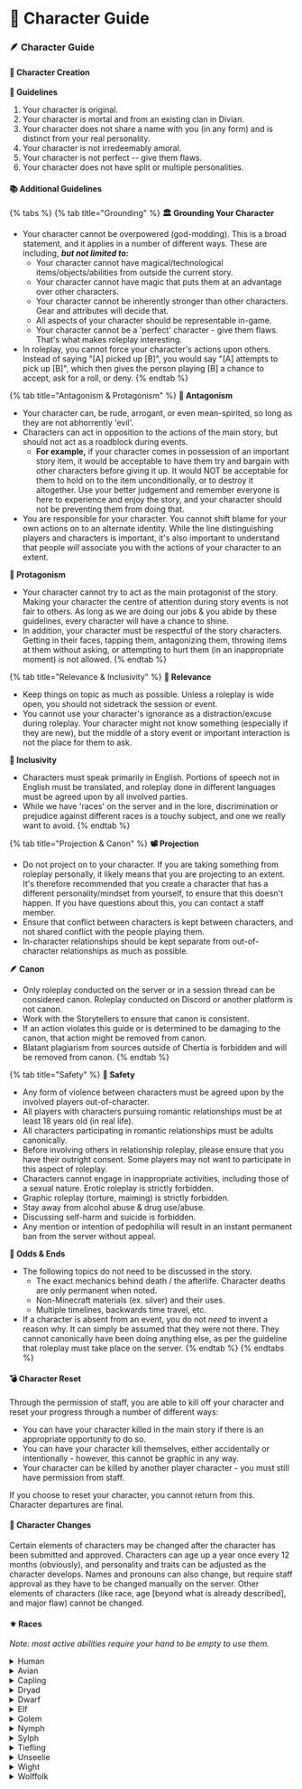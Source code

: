 # 📔 Character Guide

### 🪶 Character Guide <a href="#wiki_.1fab6_character_guide" id="wiki_.1fab6_character_guide"></a>

#### 💭 **Character Creation** <a href="#wiki_.1f4ad_character_creation" id="wiki_.1f4ad_character_creation"></a>

**📕 Guidelines**

1. Your character is original.
2. Your character is mortal and from an existing clan in Divian.
3. Your character does not share a name with you (in any form) and is distinct from your real personality.
4. Your character is not irredeemably amoral.
5. Your character is not perfect -- give them flaws.
6. Your character does not have split or multiple personalities.

#### 📚 Additional Guidelines

{% tabs %}
{% tab title="Grounding" %}
**🏛 Grounding Your Character**

* Your character cannot be overpowered (god-modding). This is a broad statement, and it applies in a number of different ways. These are including, _**but not limited to:**_
  * Your character cannot have magical/technological items/objects/abilities from outside the current story.
  * Your character cannot have magic that puts them at an advantage over other characters.
  * Your character cannot be inherently stronger than other characters. Gear and attributes will decide that.
  * All aspects of your character should be representable in-game.
  * Your character cannot be a 'perfect' character - give them flaws. That's what makes roleplay interesting.
* In roleplay, you cannot force your character's actions upon others. Instead of saying "\[A] picked up \[B]", you would say "\[A] attempts to pick up \[B]", which then gives the person playing \[B] a chance to accept, ask for a roll, or deny.
{% endtab %}

{% tab title="Antagonism & Protagonism" %}
**🧙 Antagonism**

* Your character can, be rude, arrogant, or even mean-spirited, so long as they are not abhorrently 'evil'.
* Characters can act in opposition to the actions of the main story, but should not act as a roadblock during events.
  * **For example,** if your character comes in possession of an important story item, it would be acceptable to have them try and bargain with other characters before giving it up. It would NOT be acceptable for them to hold on to the item unconditionally, or to destroy it altogether. Use your better judgement and remember everyone is here to experience and enjoy the story, and your character should not be preventing them from doing that.
* You are responsible for your character. You cannot shift blame for your own actions on to an alternate identity. While the line distinguishing players and characters is important, it's also important to understand that people _will_ associate you with the actions of your character to an extent.

**🦸 Protagonism**

* Your character cannot try to act as the main protagonist of the story. Making your character the centre of attention during story events is not fair to others. As long as we are doing our jobs & you abide by these guidelines, every character will have a chance to shine.
* In addition, your character must be respectful of the story characters. Getting in their faces, tapping them, antagonizing them, throwing items at them without asking, or attempting to hurt them (in an inappropriate moment) is not allowed.
{% endtab %}

{% tab title="Relevance & Inclusivity" %}
**🤔 Relevance**

* Keep things on topic as much as possible. Unless a roleplay is wide open, you should not sidetrack the session or event.
* You cannot use your character's ignorance as a distraction/excuse during roleplay. Your character might not know something (especially if they are new), but the middle of a story event or important interaction is not the place for them to ask.

**🤗 Inclusivity**

* Characters must speak primarily in English. Portions of speech not in English must be translated, and roleplay done in different languages must be agreed upon by all involved parties.
* While we have 'races' on the server and in the lore, discrimination or prejudice against different races is a touchy subject, and one we really want to avoid.
{% endtab %}

{% tab title="Projection & Canon" %}
**📽 Projection**

* Do not project on to your character. If you are taking something from roleplay personally, it likely means that you are projecting to an extent. It's therefore recommended that you create a character that has a different personality/mindset from yourself, to ensure that this doesn't happen. If you have questions about this, you can contact a staff member.
* Ensure that conflict between characters is kept between characters, and not shared conflict with the people playing them.
* In-character relationships should be kept separate from out-of-character relationships as much as possible.

**🪶 Canon**

* Only roleplay conducted on the server or in a session thread can be considered canon. Roleplay conducted on Discord or another platform is not canon.
* Work with the Storytellers to ensure that canon is consistent.
* If an action violates this guide or is determined to be damaging to the canon, that action might be removed from canon.
* Blatant plagiarism from sources outside of Chertia is forbidden and will be removed from canon.
{% endtab %}

{% tab title="Safety" %}
**🛑 Safety**

* Any form of violence between characters must be agreed upon by the involved players out-of-character.
* All players with characters pursuing romantic relationships must be at least 18 years old (in real life).
* All characters participating in romantic relationships must be adults canonically.
* Before involving others in relationship roleplay, please ensure that you have their outright consent. Some players may not want to participate in this aspect of roleplay.
* Characters cannot engage in inappropriate activities, including those of a sexual nature. Erotic roleplay is strictly forbidden.
* Graphic roleplay (torture, maiming) is strictly forbidden.
* Stay away from alcohol abuse & drug use/abuse.
* Discussing self-harm and suicide is forbidden.
* Any mention or intention of pedophilia will result in an instant permanent ban from the server without appeal.

**📑 Odds & Ends**

* The following topics do not need to be discussed in the story.
  * The exact mechanics behind death / the afterlife. Character deaths are only permanent when noted.
  * Non-Minecraft materials (ex. silver) and their uses.
  * Multiple timelines, backwards time travel, etc.
* If a character is absent from an event, you do not _need_ to invent a reason why. It can simply be assumed that they were not there. They cannot canonically have been doing anything else, as per the guideline that roleplay must take place on the server.
{% endtab %}
{% endtabs %}

#### 💣 **Character Reset** <a href="#wiki_.1f4a3_character_reset" id="wiki_.1f4a3_character_reset"></a>

Through the permission of staff, you are able to kill off your character and reset your progress through a number of different ways:

* You can have your character killed in the main story if there is an appropriate opportunity to do so.
* You can have your character kill themselves, either accidentally or intentionally - however, this cannot be graphic in any way.
* Your character can be killed by another player character - you must still have permission from staff.

If you choose to reset your character, you cannot return from this. Character departures are final.

#### 🧽 Character Changes

Certain elements of characters may be changed after the character has been submitted and approved. Characters can age up a year once every 12 months (obviously), and personality and traits can be adjusted as the character develops. Names and pronouns can also change, but require staff approval as they have to be changed manually on the server. Other elements of characters (like race, age \[beyond what is already described], and major flaw) cannot be changed.

#### ⚜️ Races

_Note: most active abilities require your hand to be empty to use them._

<details>

<summary>Human</summary>

* **Server Effects:** None.
* **Lifespan:** 70-100 years (child up until 18)
* **Height:** 135cm - 200cm
* **RP Difficulty:** 1/5

Humans can vary dramatically in personality, but they are generally self-interested and extremely social.

</details>

<details>

<summary>Avian</summary>

* **Server Effects:** Sneaking in the air allows them to do a 'double jump'.
* **Lifespan:** 100-130 years (child up until 18)
* **Height:** 140cm - 190cm
* **RP Difficulty:** 2/5

Avians are birdlike humanoids who typically wield great strength, but lack dexterity and endurance. Their personalities can vary greatly.

</details>

<details>

<summary>Capling</summary>

* **Server Effects:** Can sneak while in the air to dive bomb to the ground. Can also do a strong "punch" while sneaking to send their victims flying.
* **Lifespan:** 100-120 years (child up until 20)
* **Height:** 170cm - 200cm
* **RP Difficulty:** 3/5

Caplings are typically male. They are satyr-like creatures who often live in colder places, such as mountains or snowy taigas. They have hooves instead of feet. They are social creatures, however, and are very good at trading and bartering. They have higher deception, willpower, and dexterity, but also have lower strength.

</details>

<details>

<summary>Dryad</summary>

* **Server Effects:** Can use photosynthesis to replenish hunger in the sunlight.
* **Lifespan:** 150-170 years (child up until 20)
* **Height:** 130cm - 160cm
* **RP Difficulty:** 1/5

Dryads are plant-based organisms. Unlike in popular mythology, Dryads on Chertia are not tied to a tree or other plant, but instead autonomous. Personalities can vary greatly.

</details>

<details>

<summary>Dwarf</summary>

* **Server Effects:** Have greatly reduced experience costs when using anvils. Can also scavenge raw materials while mining.
* **Lifespan:** 150-170 years (child up until 20)
* **Height:** 90cm - 130cm
* **RP Difficulty:** 2/5

Dwarves are usually low on intelligence and deception, but make up for it in willpower and their physical attributes. Headstrong and self-interested.

</details>

<details>

<summary>Elf</summary>

* **Server Effects:** Can focus (sneak) to remove all poison and wither effects, turning them into regeneration. Will do the same for anyone around them.
* **Lifespan:** 100-130 years (child up until 40)
* **Height:** 130cm - 190cm
* **RP Difficulty:** 3/5

Elves are typically very intelligent and deceptive. They are extremely self-interested and usually introverted.

</details>

<details>

<summary>Golem</summary>

* **Server Effects:** Consume redstone when they take damage as a means of 'repairing'. If they have no redstone, they will wither. Can consume normal food too.
* **Lifespan:** 200-300 years
* **Height:** 150cm - 180cm
* **RP Difficulty:** 4/5

Golems are an automaton-like race who have been imbued with souls. As a result, they carry a full range of emotion. They have higher strength and endurance, but much lower deception (max 3 deception, cannot lie unless it is to protect themselves or others from harm).

</details>

<details>

<summary>Nymph</summary>

* **Server Effects:** Can breathe underwater and can 'dash' while swimming (using sneak).
* **Lifespan:** 170-210 years (child up until 20)
* **Height:** 150cm - 190cm
* **RP Difficulty:** 1/5

Nymphs are typically extremely intelligent and agile, but lack physical strength. They are varied in personality.

</details>

<details>

<summary>Sylph</summary>

* **Server Effects:** Can propel themselves forward (by sneaking) while gliding with an elytra. Must land to recharge ability.
* **Lifespan:** 90-120 years (child up until 17)
* **Height:** 140cm - 190cm
* **RP Difficulty:** 2/5

Sylphs are typically very protective and intelligent. They may lack brute strength, but are deceptive and usually have more luck.

</details>

<details>

<summary>Tiefling</summary>

* **Server Effects:** Don't take any fire damage, instead gaining strength and speed. Can't go in water (unless they have Water Breathing).
* **Lifespan:** 100-150 years (child up until 16)
* **Height:** 150cm - 230cm
* **RP Difficulty:** 2/5

Tieflings' personalities can be extremely hard to describe, because they are often erratic. Usually (but not always) intelligent and deceptive, and have a great deal of physical strength.

</details>

<details>

<summary>Unseelie</summary>

* **Server Effects:** Can acquire 'souls' of monsters they kill, which they then consume. Cannot consume normal food.
* **Lifespan:** 100-150 years (child up until 20)
* **Height:** 120cm - 150cm
* **RP Difficulty:** 5/5

The Unseelie are a race of fairy-like creatures that seek to cause mayhem. They are notorious tricksters and are very deceptive. They have low strength, but high deception and intelligence.

</details>

<details>

<summary>Wight</summary>

* **Server Effects:** Can sneak to go invisible.
* **Lifespan:** 400-500 years (cannot be children)
* **Height:** 135cm - 200cm
* **RP Difficulty:** 4/5

Wights are undead humans who still inhabit their deceased bodies. They typically share similar attributes to their deceased counterparts, but with lower strength. They thrive off of hatred. Note that Wights cannot be former player characters.

</details>

<details>

<summary>Wolffolk</summary>

* **Server Effects:** Receive strength and resistance when they take damage. Can sneak to acquire night vision.
* **Lifespan:** 260-320 years (child up until 20)
* **Height:** 180cm - 230cm
* **RP Difficulty:** 3/5

Wolffolk are typically very closed-off and slow to trust others. They are strong, but lack dexterity and usually have rotten luck.

</details>

